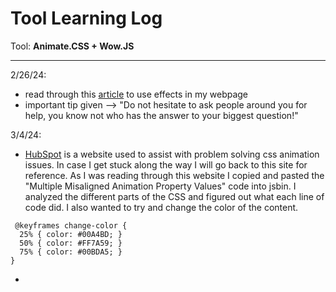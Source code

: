 # Tool Learning Log


Tool: **Animate.CSS + Wow.JS**


---

2/26/24:
* read through this [article](https://medium.com/codebagng/making-awesome-animations-using-animate-css-and-wow-js-2e9ac4faad75) to use effects in my webpage
* important tip given --> "Do not hesitate to ask people around you for help, you know not who has the answer to your biggest question!"

3/4/24:
* [HubSpot](https://blog.hubspot.com/website/css-animation-not-working) is a website used to assist with problem solving css animation issues. In case I get stuck along the way I will go back to this site for reference.
  As I was reading through this website I copied and pasted the "Multiple Misaligned Animation Property Values" code into jsbin. I analyzed the different parts of the CSS and figured out what each line of code did. I also wanted to try and change the color of the content.

```
 @keyframes change-color {
  25% { color: #00A4BD; }
  50% { color: #FF7A59; }
  75% { color: #00BDA5; }
}
```

* 

<!--
* Links you used today (websites, videos, etc)
* Things you tried, progress you made, etc
* Challenges, a-ha moments, etc
* Questions you still have
* What you're going to try next
-->
